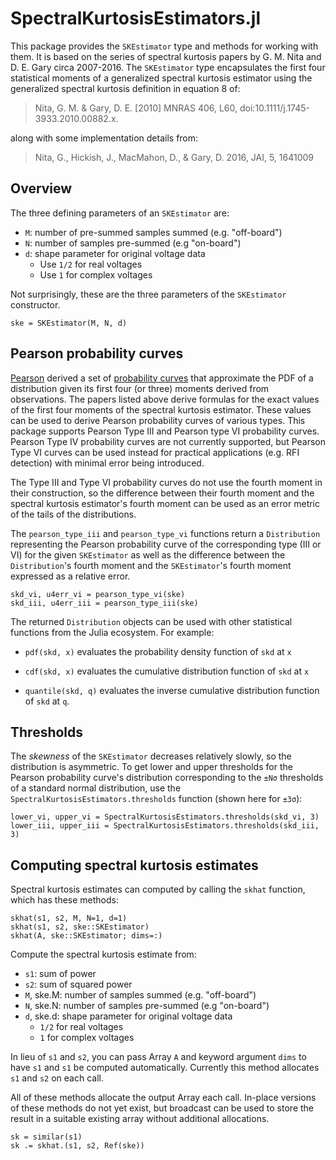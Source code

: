 # SpectralKurtosisEstimators.jl

This package provides the `SKEstimator` type and methods for working with them.
It is based on the series of spectral kurtosis papers by G. M. Nita and D. E.
Gary circa 2007-2016.  The `SKEstimator` type encapsulates the first four
statistical moments of a generalized spectral kurtosis estimator using the
generalized spectral kurtosis definition in equation 8 of:

> Nita, G. M. & Gary, D. E. [2010] MNRAS 406, L60,
doi:10.1111/j.1745-3933.2010.00882.x.

along with some implementation details from:

> Nita, G., Hickish, J., MacMahon, D., & Gary, D. 2016, JAI, 5, 1641009

## Overview

The three defining parameters of an `SKEstimator` are:

- `M`: number of pre-summed samples summed (e.g. "off-board")
- `N`: number of samples pre-summed (e.g "on-board")
- `d`: shape parameter for original voltage data
  - Use `1/2` for real voltages
  - Use `1` for complex voltages

Not surprisingly, these are the three parameters of the `SKEstimator`
constructor.

    ske = SKEstimator(M, N, d)

## Pearson probability curves

[Pearson](https://en.wikipedia.org/wiki/Karl_Pearson) derived a set of
[probability curves](https://en.wikipedia.org/wiki/Pearson_distribution) that
approximate the PDF of a distribution given its first four (or three) moments
derived from observations.  The papers listed above derive formulas for the
exact values of the first four moments of the spectral kurtosis estimator.
These values can be used to derive Pearson probability curves of various types.
This package supports Pearson Type III and Pearson type VI probability curves.
Pearson Type IV probability curves are not currently supported, but Pearson Type
VI curves can be used instead for practical applications (e.g. RFI detection)
with minimal error being introduced.

The Type III and Type VI probability curves do not use the fourth moment in
their construction, so the difference between their fourth moment and the
spectral kurtosis estimator's fourth moment can be used as an error metric of
the tails of the distributions.

The `pearson_type_iii` and `pearson_type_vi` functions return a `Distribution`
representing the Pearson probability curve of the corresponding type (III or VI)
for the given `SKEstimator` as well as the difference between the
`Distribution`'s fourth moment and the `SKEstimator`'s fourth moment expressed
as a relative error.

    skd_vi, u4err_vi = pearson_type_vi(ske)
    skd_iii, u4err_iii = pearson_type_iii(ske)

The returned `Distribution` objects can be used with other statistical functions
from the Julia ecosystem.  For example:

- `pdf(skd, x)` evaluates the probability density function of `skd` at `x`

- `cdf(skd, x)` evaluates the cumulative distribution function of `skd` at `x`

- `quantile(skd, q)` evaluates the inverse cumulative distribution function of
  `skd` at `q`.

## Thresholds

The *skewness* of the `SKEstimator` decreases relatively slowly, so the
distribution is asymmetric.  To get lower and upper thresholds for the Pearson
probability curve's distribution corresponding to the `±Nσ` thresholds of a
standard normal distribution, use the `SpectralKurtosisEstimators.thresholds`
function (shown here for `±3σ`):

    lower_vi, upper_vi = SpectralKurtosisEstimators.thresholds(skd_vi, 3)
    lower_iii, upper_iii = SpectralKurtosisEstimators.thresholds(skd_iii, 3)

## Computing spectral kurtosis estimates

Spectral kurtosis estimates can computed by calling the `skhat` function, which
has these methods:

    skhat(s1, s2, M, N=1, d=1)
    skhat(s1, s2, ske::SKEstimator)
    skhat(A, ske::SKEstimator; dims=:)

Compute the spectral kurtosis estimate from:

- `s1`: sum of power
- `s2`: sum of squared power
- `M`, ske.M: number of samples summed (e.g. "off-board")
- `N`, ske.N: number of samples pre-summed (e.g "on-board")
- `d`, ske.d: shape parameter for original voltage data
  - `1/2` for real voltages
  - `1` for complex voltages

In lieu of `s1` and `s2`, you can pass Array `A` and keyword argument `dims` to
have `s1` and `s1` be computed automatically.  Currently this method allocates
`s1` and `s2` on each call.

All of these methods allocate the output Array each call.  In-place versions of
these methods do not yet exist, but broadcast can be used to store the result in
a suitable existing array without additional allocations.

    sk = similar(s1)
    sk .= skhat.(s1, s2, Ref(ske))
